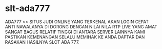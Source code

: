 # slt-ada777
ADA777 >> SITUS JUDI ONLINE YANG TERKENAL AKAN LOGIN CEPAT ANTI NAWALANYA DI DORONG DENGAN NILAI NILA RTP LIVE YANG AMAT SANGAT BAGUS RELATIF TINGGI DI ANTARA SERVER LAINNYA KAMI PASTIKAN KEMENANGAN SELALU MEMIHAK KE ANDA DAFTAR DAN RASAKAN HASILNYA SLOT ADA 777.
